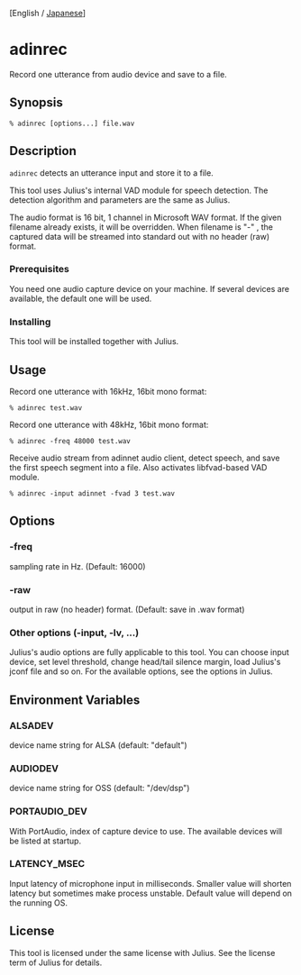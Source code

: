 <!-- markdownlint-disable MD041 -->

[English / [Japanese](README.ja.md)]

# adinrec

Record one utterance from audio device and save to a file.

## Synopsis

```shell
% adinrec [options...] file.wav
```

## Description

`adinrec` detects an utterance input and store it to a file.

This tool uses Julius's internal VAD module for speech detection. The detection
algorithm and parameters are the same as Julius.  

The audio format is 16 bit, 1 channel in Microsoft WAV format. If the given
filename already exists, it will be overridden.  When filename is "-" , the
captured data will be streamed into standard out with no header (raw) format.

### Prerequisites

You need one audio capture device on your machine.  If several devices are
available, the default one will be used.

### Installing

This tool will be installed together with Julius.

## Usage

Record one utterance with 16kHz, 16bit mono format:

```shell
% adinrec test.wav
```

Record one utterance with 48kHz, 16bit mono format:

```shell
% adinrec -freq 48000 test.wav
```

Receive audio stream from adinnet audio client, detect speech, and save the
first speech segment into a file.  Also activates libfvad-based VAD module.

```shell
% adinrec -input adinnet -fvad 3 test.wav
```

## Options

### -freq

sampling rate in Hz. (Default: 16000)

### -raw

output in raw (no header) format.  (Default: save in .wav format)

### Other options (-input, -lv, ...)

Julius's audio options are fully applicable to this tool.  You can choose input
device, set level threshold, change head/tail silence margin, load Julius's
jconf file and so on.  For the available options, see the options in Julius.

## Environment Variables

### ALSADEV

device name string for ALSA (default: "default")

### AUDIODEV

device name string for OSS (default: "/dev/dsp")

### PORTAUDIO_DEV

With PortAudio, index of capture device to use. The available devices will be
listed at startup.

### LATENCY_MSEC

Input latency of microphone input in milliseconds. Smaller value will shorten
latency but sometimes make process unstable. Default value will depend on the
running OS.

## License

This tool is licensed under the same license with Julius.  See the license term
of Julius for details.